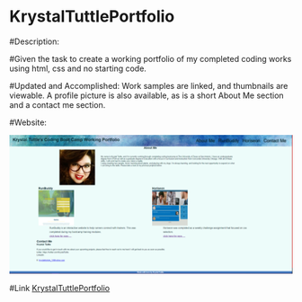 # KrystalTuttlePortfolio


#Description:

#Given the task to create a working portfolio of my completed coding works using html, css and no starting code. 

#Updated and Accomplished: 
Work samples are linked, and thumbnails are viewable. A profile picture is also available, as is a short About Me section and a contact me section.

#Website:

![My image preview](./assets/images/portfoliothumbnail.png) 

#Link 
[KrystalTuttlePortfolio](https://github.com/krystalnickole1212/KrystalTuttlePortfolio.git)